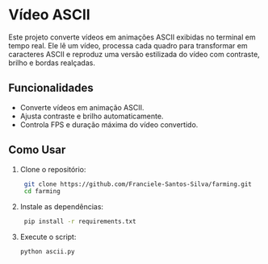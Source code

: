 # Vídeo ASCII

Este projeto converte vídeos em animações ASCII exibidas no terminal em tempo real. Ele lê um vídeo, processa cada quadro para transformar em caracteres ASCII e reproduz uma versão estilizada do vídeo com contraste, brilho e bordas realçadas.

## Funcionalidades

- Converte vídeos em animação ASCII.
- Ajusta contraste e brilho automaticamente.
- Controla FPS e duração máxima do vídeo convertido.

## Como Usar

1. Clone o repositório:

   ```bash
    git clone https://github.com/Franciele-Santos-Silva/farming.git
    cd farming

2. Instale as dependências:

   ```bash
    pip install -r requirements.txt

3. Execute o script:

    ```bash
   python ascii.py


